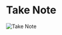 # Take Note

![Take Note](https://github.com/ninavdmolen/take-note/raw/master/screenshots/takenote.PNG)

